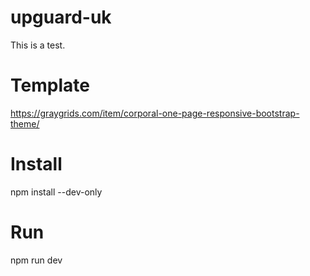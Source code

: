 # upguard-uk
This is a test.

# Template
https://graygrids.com/item/corporal-one-page-responsive-bootstrap-theme/

# Install
npm install --dev-only

# Run
npm run dev